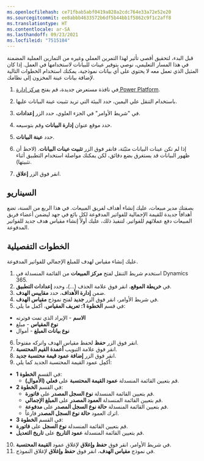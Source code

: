 ```yaml
---
ms.openlocfilehash: ce71fbab5abf0419a828a2cdc764e33a72e52e20
ms.sourcegitcommit: ee8abbb4633572b6df5b44bb1f5862c9f1c2aff8
ms.translationtype: HT
ms.contentlocale: ar-SA
ms.lasthandoff: 09/23/2021
ms.locfileid: "7515184"
---
```

قبل البدء، لتحقيق أقصى تأثير لهذا التمرين العملي وغيره من التمارين العملية المضمنة في هذا المسار التعليمي، نوصي بتوفير عينات للبيانات لاستخدامها في العمل. إذا كان المثيل الذي تعمل معه لا يحتوي على أي بيانات نموذجية، يمكنك استخدام الخطوات التالية لإضافة بيانات عينة المخزون إلى نظامك.

1. في نافذة مستعرض جديدة، قم بفتح [مركز إدارة Power Platform](https://admin.powerplatform.microsoft.com?azure-portal=true).

1. باستخدام التنقل علي اليمين، حدد البيئة التي تريد تثبيت عينة البيانات عليها.  

1. في "شريط الأوامر" في الجزء العلوي، حدد الزر **إعدادات**.

1. حدد موقع عنوان **إدارة البيانات** وقم بتوسيعه.

1. حدد **عينة البيانات**.

1. إذا لم تكن عينات البيانات مثبّتة، فانقر فوق الزر **‏‫تثبيت عينات البيانات‬**. (لاحظ أن ظهور البيانات قد يستغرق بضع دقائق، لكن يمكنك مواصلة استخدام التطبيق أثناء تثبيتها).

1. انقر فوق الزر **إعلاق**.

## <a name="scenario"></a>السيناريو

بصفتك مدير مبيعات، عليك إنشاء أهداف لفريق المبيعات. في هذا الربع من السنة، تضع أهدافاً جديدة للقيمة الإجمالية للفواتير المدفوعة لكل بائع في جهد ليضمن أعضاء فريق المبيعات دفع عملائهم للفواتير. لتنفيذ ذلك، عليك أولاً إنشاء مقياس هدف جديد للفواتير المدفوعة.

## <a name="detailed-steps"></a>الخطوات التفصيلية

عليك إنشاء مقياس لهدف للمبلغ الإجمالي للفواتير المدفوعة.

1. استخدم شريط التنقل لفتح **مركز المبيعات** من القائمة المنسدلة في Dynamics 365.
2. في **خريطة الموقع**، انقر فوق علامة الحذف (...)، وحدد **إعدادات التطبيق**.
3. ضمن **إدارة الأهداف**، حدد **مقاييس الهدف**.
4. في شريط الأوامر، انقر فوق الزر **جديد** لفتح نموذج **مقياس الهدف**.
5. في قسم **الخطوة 1: تعريف المقياس**، أكمل ما يلي:
  - **الاسم** - الإيراد الذي تمت فوترته
  - **نوع المقياس** - مبلغ
  - **نوع بيانات المبلغ** - أموال
6.  انقر فوق الزر **حفظ** لحفظ مقياس الهدف واتركه مفتوحاً.
7.  انقر فوق علامة التبويب **أعمدة القيم المحتسبة**.
8.  انقر فوق الزر **إضافة عمود قيمة محتسبة جديد**.
9.  أكمِل عمود القيمة المحتسبة‬ الجديد كما يلي:
  - في القسم **الخطوة 1**:
    - قم بتعيين القائمة المنسدلة **عمود القيمة المحتسبة** على **فعلي (الأموال)**.
  - في القسم **الخطوة 2**:
    - قم بتعيين القائمة المنسدلة **‏‫نوع السجل المصدر‬** على **فاتورة**.
    - قم بتعيين القائمة المنسدلة **العمود المصدر** على **المبلغ الإجمالي**.
    - قم بتعيين القائمة المنسدلة **‏‫حالة نوع السجل المصدر‬** على **مدفوعة**.
    - اترك العمود **‏‫حالة نوع السجل المصدر‬** فارغاً.
   - في القسم **الخطوة 3**:
   - قم بتعيين القائمة المنسدلة **‏‫نوع السجل‬** على **فاتورة**.
   - قم بتعيين القائمة المنسدلة **عمود التاريخ** على **تاريخ التعديل**.
10. في شريط الأوامر، انقر فوق **حفظ وإغلاق** لإغلاق عمود **القيمة المحتسبة**.
11. في نموذج **مقياس الهدف**، انقر فوق **حفظ وإغلاق** لإغلاق النموذج.
